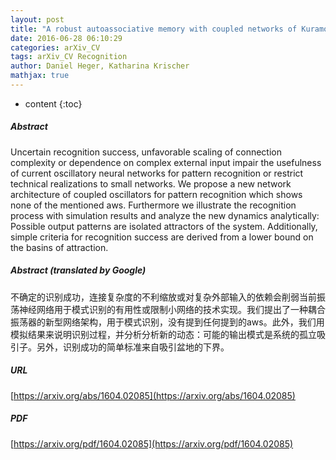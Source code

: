 ```yaml
---
layout: post
title: "A robust autoassociative memory with coupled networks of Kuramoto-type oscillators"
date: 2016-06-28 06:10:29
categories: arXiv_CV
tags: arXiv_CV Recognition
author: Daniel Heger, Katharina Krischer
mathjax: true
---
```


* content
{:toc}

##### Abstract
Uncertain recognition success, unfavorable scaling of connection complexity or dependence on complex external input impair the usefulness of current oscillatory neural networks for pattern recognition or restrict technical realizations to small networks. We propose a new network architecture of coupled oscillators for pattern recognition which shows none of the mentioned aws. Furthermore we illustrate the recognition process with simulation results and analyze the new dynamics analytically: Possible output patterns are isolated attractors of the system. Additionally, simple criteria for recognition success are derived from a lower bound on the basins of attraction.

##### Abstract (translated by Google)
不确定的识别成功，连接复杂度的不利缩放或对复杂外部输入的依赖会削弱当前振荡神经网络用于模式识别的有用性或限制小网络的技术实现。我们提出了一种耦合振荡器的新型网络架构，用于模式识别，没有提到任何提到的aws。此外，我们用模拟结果来说明识别过程，并分析分析新的动态：可能的输出模式是系统的孤立吸引子。另外，识别成功的简单标准来自吸引盆地的下界。

##### URL
[https://arxiv.org/abs/1604.02085](https://arxiv.org/abs/1604.02085)

##### PDF
[https://arxiv.org/pdf/1604.02085](https://arxiv.org/pdf/1604.02085)


